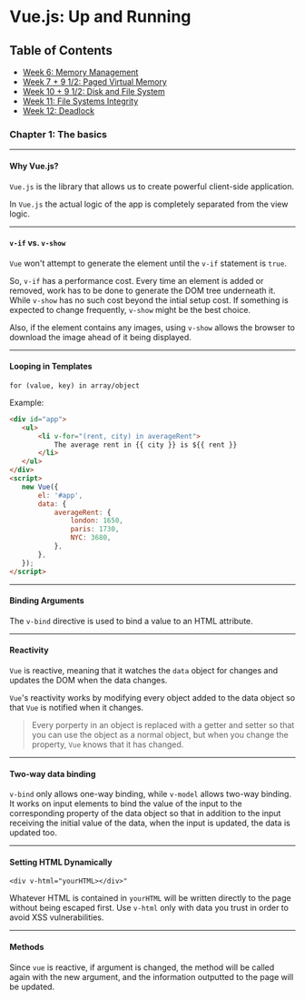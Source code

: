 # Vue.js: Up and Running

## Table of Contents

- [Week 6: Memory Management](#week-6-memory-management)
- [Week 7 + 9 1/2: Paged Virtual Memory](#week-7-paged-virtual-memory)
- [Week 10 + 9 1/2: Disk and File System](#week-10-file-systems)
- [Week 11: File Systems Integrity](#week-11-file-systems-integrity)
- [Week 12: Deadlock](#week-12-deadlock)

### Chapter 1: The basics

---
#### Why Vue.js?
`Vue.js` is the library that allows us to create powerful client-side application. 

In `Vue.js` the actual logic of the app is completely separated from the view logic.

---
#### `v-if` vs. `v-show`
`Vue` won't attempt to generate the element until the `v-if` statement is `true`.

So, `v-if` has a performance cost. Every time an element is added or removed, work has to be done to generate the DOM tree underneath it. While `v-show` has no such cost beyond the intial setup cost. If something is expected to change frequently, `v-show` might be the best choice.

Also, if the element contains any images, using `v-show` allows the browser to download the image ahead of it being displayed.

---
#### Looping in Templates
`for (value, key) in array/object`

Example:
 ```HTML
 <div id="app">
    <ul>
        <li v-for="(rent, city) in averageRent">
            The average rent in {{ city }} is ${{ rent }}
        </li>
    </ul>
 </div>
 <script>
    new Vue({
        el: '#app',
        data: {
            averageRent: {
                london: 1650,
                paris: 1730,
                NYC: 3680,
            },
        },
    });
 </script>
 ```

 ---
 #### Binding Arguments
 The `v-bind` directive is used to bind a value to an HTML attribute.

 ---
 #### Reactivity
 `Vue` is reactive, meaning that it watches the `data` object for changes and updates the DOM when the data changes.

 `Vue`'s reactivity works by modifying every object added to the data object so that `Vue` is notified when it changes.
 > Every porperty in an object is replaced with a getter and setter so that you can use the object as a normal object, but when you change the property, `Vue` knows that it has changed.

 ---
 #### Two-way data binding

 `v-bind` only allows one-way binding, while `v-model` allows two-way binding. It works on input elements to bind the value of the input to the corresponding property of the data object so that in addition to the input receiving the initial value of the data, when the input is updated, the data is updated too. 

---
#### Setting HTML Dynamically
`<div v-html="yourHTML></div>"`

Whatever HTML is contained in `yourHTML` will be written directly to the page without being escaped first. Use `v-html` only with data you trust in order to avoid XSS vulnerabilities.

---
#### Methods
Since `vue` is reactive, if argument is changed, the method will be called again with the new argument, and the information outputted to the page will be updated.
